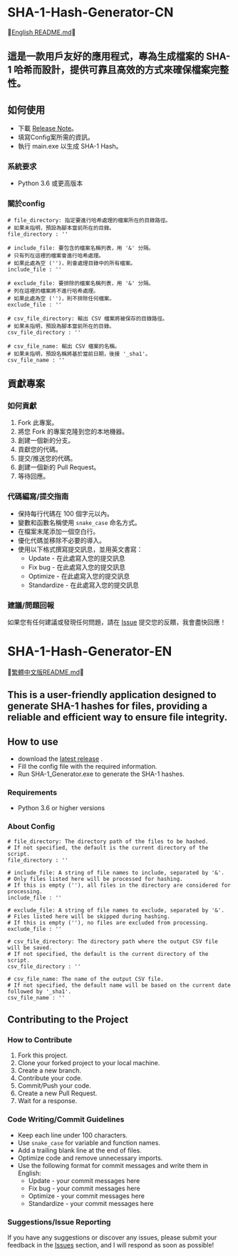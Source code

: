 # SHA-1-Hash-Generator-CN

📖[English README.md](#SHA-1-Hash-Generator-EN)📖

## 這是一款用戶友好的應用程式，專為生成檔案的 SHA-1 哈希而設計，提供可靠且高效的方式來確保檔案完整性。

## 如何使用
- 下載 [Release Note](https://github.com/KXX-Hub/SHA-1_Hash_Generator/release)。
- 填寫Config案所需的資訊。
- 執行 main.exe 以生成 SHA-1 Hash。
### 系統要求
- Python 3.6 或更高版本
### 關於config
```
# file_directory: 指定要進行哈希處理的檔案所在的目錄路徑。
# 如果未指明，預設為腳本當前所在的目錄。
file_directory : ''

# include_file: 要包含的檔案名稱列表，用 '&' 分隔。
# 只有列在這裡的檔案會進行哈希處理。
# 如果此處為空 ('')，則會處理目錄中的所有檔案。
include_file : ''

# exclude_file: 要排除的檔案名稱列表，用 '&' 分隔。
# 列在這裡的檔案將不進行哈希處理。
# 如果此處為空 ('')，則不排除任何檔案。
exclude_file : ''

# csv_file_directory: 輸出 CSV 檔案將被保存的目錄路徑。
# 如果未指明，預設為腳本當前所在的目錄。
csv_file_directory : ''

# csv_file_name: 輸出 CSV 檔案的名稱。
# 如果未指明，預設名稱將基於當前日期，後接 '_sha1'。
csv_file_name : ''
```
## 貢獻專案

### 如何貢獻

1. Fork 此專案。
2. 將您 Fork 的專案克隆到您的本地機器。
3. 創建一個新的分支。
4. 貢獻您的代碼。
5. 提交/推送您的代碼。
6. 創建一個新的 Pull Request。
7. 等待回應。

### 代碼編寫/提交指南

* 保持每行代碼在 100 個字元以內。
* 變數和函數名稱使用 `snake_case` 命名方式。
* 在檔案末尾添加一個空白行。
* 優化代碼並移除不必要的導入。
* 使用以下格式撰寫提交訊息，並用英文書寫：
  * Update - 在此處寫入您的提交訊息
  * Fix bug - 在此處寫入您的提交訊息
  * Optimize - 在此處寫入您的提交訊息
  * Standardize - 在此處寫入您的提交訊息

### 建議/問題回報

如果您有任何建議或發現任何問題，請在 [Issue](https://github.com/KXX-Hub/SHA-1_Hash_Generator/issues) 提交您的反饋，我會盡快回應！


# SHA-1-Hash-Generator-EN
📖[繁體中文版README.md](#SHA-1-Hash-Generator-CN)📖

## This is a user-friendly application designed to generate SHA-1 hashes for files, providing a reliable and efficient way to ensure file integrity.

## How to use
- download the [latest release](https://github.com/KXX-Hub/SHA-1_Hash_Generator/release)  .
- Fill the config file with the required information.
- Run SHA-1_Generator.exe to generate the SHA-1 hashes.
### Requirements
- Python 3.6 or higher versions
### About Config
```
# file_directory: The directory path of the files to be hashed.
# If not specified, the default is the current directory of the script.
file_directory : ''

# include_file: A string of file names to include, separated by '&'.
# Only files listed here will be processed for hashing.
# If this is empty (''), all files in the directory are considered for processing.
include_file : ''

# exclude_file: A string of file names to exclude, separated by '&'.
# Files listed here will be skipped during hashing.
# If this is empty (''), no files are excluded from processing.
exclude_file : ''

# csv_file_directory: The directory path where the output CSV file will be saved.
# If not specified, the default is the current directory of the script.
csv_file_directory : ''

# csv_file_name: The name of the output CSV file.
# If not specified, the default name will be based on the current date followed by '_sha1'.
csv_file_name : ''
```

## Contributing to the Project

### How to Contribute

1. Fork this project.
2. Clone your forked project to your local machine.
3. Create a new branch.
4. Contribute your code.
5. Commit/Push your code.
6. Create a new Pull Request.
7. Wait for a response.

### Code Writing/Commit Guidelines

* Keep each line under 100 characters.
* Use `snake_case` for variable and function names.
* Add a trailing blank line at the end of files.
* Optimize code and remove unnecessary imports.
* Use the following format for commit messages and write them in English:
  * Update - your commit messages here
  * Fix bug - your commit messages here
  * Optimize - your commit messages here
  * Standardize - your commit messages here

### Suggestions/Issue Reporting

If you have any suggestions or discover any issues, please submit your feedback in the [Issues](https://github.com/KXX-Hub/SHA-1_Hash_Generator/issues) section, and I will respond as soon as possible!

